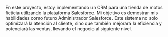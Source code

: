 En este proyecto, estoy implementando un CRM para una tienda de motos ficticia utilizando la plataforma Salesforce. Mi objetivo es demostrar mis habilidades como futuro Administrador Salesforce. Este sistema no solo optimizará la atención al cliente, sino que también mejorará la eficiencia y potenciará las ventas, llevando el negocio al siguiente nivel.
